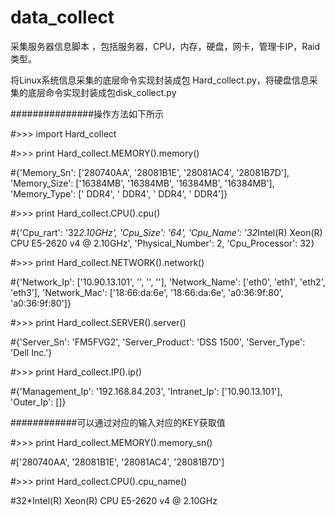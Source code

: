 # data_collect

采集服务器信息脚本 ，包括服务器，CPU，内存，硬盘，网卡，管理卡IP，Raid类型。

将Linux系统信息采集的底层命令实现封装成包 Hard_collect.py，将硬盘信息采集的底层命令实现封装成包disk_collect.py

###############操作方法如下所示

#>>> import Hard_collect

#>>> print Hard_collect.MEMORY().memory()

#{'Memory_Sn': ['280740AA', '28081B1E', '28081AC4', '28081B7D'], 'Memory_Size': ['16384MB', '16384MB', '16384MB', '16384MB'], 'Memory_Type': [' DDR4', ' DDR4', ' DDR4', ' DDR4']}

#>>> print Hard_collect.CPU().cpu()

#{'Cpu_rart': '32*2.10GHz', 'Cpu_Size': '64', 'Cpu_Name': '32*Intel(R) Xeon(R) CPU E5-2620 v4 @ 2.10GHz', 'Physical_Number': 2, 'Cpu_Processor': 32}

#>>> print Hard_collect.NETWORK().network()

#{'Network_Ip': ['10.90.13.101', '', '', ''], 'Network_Name': ['eth0', 'eth1', 'eth2', 'eth3'], 'Network_Mac': ['18:66:da:6e', '18:66:da:6e', 'a0:36:9f:80', 'a0:36:9f:80']}

#>>> print Hard_collect.SERVER().server()

#{'Server_Sn': 'FM5FVG2', 'Server_Product': 'DSS 1500', 'Server_Type': 'Dell Inc.'}

#>>> print Hard_collect.IP().ip()

#{'Management_Ip': '192.168.84.203', 'Intranet_Ip': ['10.90.13.101'], 'Outer_Ip': []}

############可以通过对应的输入对应的KEY获取值

#>>> print Hard_collect.MEMORY().memory_sn()

#['280740AA', '28081B1E', '28081AC4', '28081B7D']

#>>> print Hard_collect.CPU().cpu_name()

#32*Intel(R) Xeon(R) CPU E5-2620 v4 @ 2.10GHz
